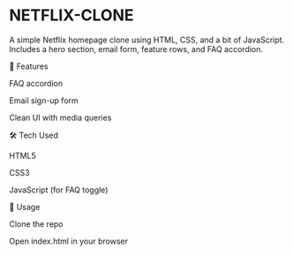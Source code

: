 # NETFLIX-CLONE
A simple Netflix homepage clone using HTML, CSS, and a bit of JavaScript. Includes a hero section, email form, feature rows, and FAQ accordion.

🚀 Features

FAQ accordion

Email sign-up form

Clean UI with media queries

🛠 Tech Used

HTML5

CSS3

JavaScript (for FAQ toggle)

📂 Usage

Clone the repo

Open index.html in your browser

